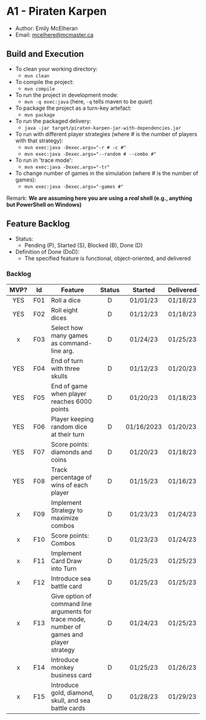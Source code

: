 # A1 - Piraten Karpen

  * Author: Emily McElheran
  * Email: mcelhere@mcmaster.ca

## Build and Execution

  * To clean your working directory:
    * `mvn clean`
  * To compile the project:
    * `mvn compile`
  * To run the project in development mode:
    * `mvn -q exec:java` (here, `-q` tells maven to be _quiet_)
  * To package the project as a turn-key artefact:
    * `mvn package`
  * To run the packaged delivery:
    * `java -jar target/piraten-karpen-jar-with-dependencies.jar` 
  * To run with different player strategies (where # is the number of players with that strategy):
    * `mvn exec:java -Dexec.args="-r # -c #"`
    * `mvn exec:java -Dexec.args="--random # --combo #"`
  * To run in 'trace mode':
    * `mvn exec:java -Dexec.args="-tr"`
  * To change number of games in the simulation (where # is the number of games):
    * `mvn exec:java -Dexec.args="-games #"`


Remark: **We are assuming here you are using a _real_ shell (e.g., anything but PowerShell on Windows)**

## Feature Backlog

 * Status: 
   * Pending (P), Started (S), Blocked (B), Done (D)
 * Definition of Done (DoD):
   * The specified feature is functional, object-oriented, and delivered

### Backlog 

| MVP? | Id  | Feature  | Status  |  Started  | Delivered |
| :-:  |:-:  |---       | :-:     | :-:       | :-:       |
| YES   | F01 | Roll a dice |  D | 01/01/23 | 01/18/23 |
| YES   | F02 | Roll eight dices  |  D | 01/12/23  | 01/18/23 |
| x   | F03 | Select how many games as command-line arg.  | D | 01/24/23 | 01/25/23  |
| YES   | F04 | End of turn with three skulls | D | 01/12/23 | 01/20/23 |
| YES   | F05 | End of game when player reaches 6000 points| D | 01/20/23 | 01/18/23 |
| YES   | F06 | Player keeping random dice at their turn | D | 01/16/2023| 01/20/23 | 
| YES   | F07 | Score points: diamonds and coins | D | 01/20/23 | 01/18/23 |
| YES   | F08 | Track percentage of wins of each player | D | 01/15/23 | 01/16/23 |
| x   | F09 | Implement Strategy to maximize combos | D | 01/23/23 | 01/24/23 | 
| x   | F10 | Score points: Combos | D |01/23/23 | 01/24/23 |
| x   | F11 | Implement Card Draw into Turn | D | 01/25/23 | 01/25/23 |
| x   | F12 | Introduce sea battle card | D | 01/25/23 | 01/25/23 |
| x   | F13 | Give option of command line arguments for trace mode, number of games and player strategy | D | 01/24/23 | 01/25/23 |
| x   | F14 | Introduce monkey business card | D | 01/25/23 | 01/26/23 |
| x   | F15 | Introduce gold, diamond, skull, and sea battle cards | D | 01/28/23 | 01/29/23 |

